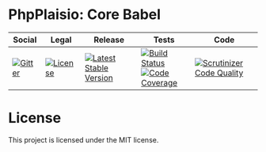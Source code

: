 # PhpPlaisio: Core Babel

<table>
<thead>
<tr>
<th>Social</th>
<th>Legal</th>
<th>Release</th>
<th>Tests</th>
<th>Code</th>
</tr>
</thead>
<tbody>
<tr>
<td>
<a href="https://gitter.im/PhpPlaisio/PhpPlaisio"><img src="https://badges.gitter.im/PhpPlaisio/PhpPlaisio.svg" alt="Gitter"/></a>
</td>
<td>
<a href="https://packagist.org/packages/plaisio/babel-core"><img src="https://poser.pugx.org/plaisio/babel-core/license" alt="License"/></a>
</td>
<td>
<a href="https://packagist.org/packages/plaisio/babel-core"><img src="https://poser.pugx.org/plaisio/babel-core/v/stable" alt="Latest Stable Version"/></a>
</td>
<td>
<a href="https://travis-ci.com/PhpPlaisio/babel-core"><img src="https://travis-ci.com/PhpPlaisio/babel-core.svg?branch=master" alt="Build Status"/></a><br/>
<a href="https://scrutinizer-ci.com/g/PhpPlaisio/babel-core/?branch=master"><img src="https://scrutinizer-ci.com/g/PhpPlaisio/babel-core/badges/coverage.png?b=master" alt="Code Coverage"/></a>
</td>
<td>
<a href="https://scrutinizer-ci.com/g/PhpPlaisio/babel-core/?branch=master"><img src="https://scrutinizer-ci.com/g/PhpPlaisio/babel-core/badges/quality-score.png?b=master" alt="Scrutinizer Code Quality"/></a>
</td>
</tr>
</tbody>
</table>

# License

This project is licensed under the MIT license.

